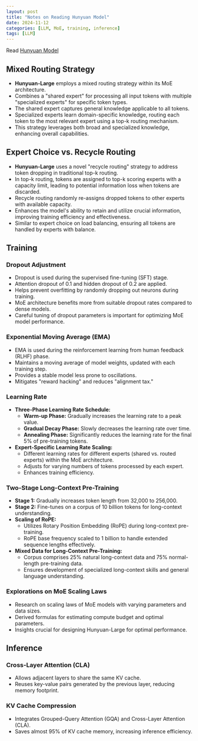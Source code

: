 ```yaml
---
layout: post
title: "Notes on Reading Hunyuan Model"
date: 2024-11-12
categories: [LLM, MoE, training, inference]
tags: [LLM]
---
```


Read [Hunyuan Model](https://arxiv.org/abs/2411.02265)

##  Mixed Routing Strategy
- **Hunyuan-Large** employs a mixed routing strategy within its MoE architecture.
- Combines a "shared expert" for processing all input tokens with multiple "specialized experts" for specific token types.
- The shared expert captures general knowledge applicable to all tokens.
- Specialized experts learn domain-specific knowledge, routing each token to the most relevant expert using a top-k routing mechanism.
- This strategy leverages both broad and specialized knowledge, enhancing overall capabilities.

## Expert Choice vs. Recycle Routing
- **Hunyuan-Large** uses a novel "recycle routing" strategy to address token dropping in traditional top-k routing.
- In top-k routing, tokens are assigned to top-k scoring experts with a capacity limit, leading to potential information loss when tokens are discarded.
- Recycle routing randomly re-assigns dropped tokens to other experts with available capacity.
- Enhances the model's ability to retain and utilize crucial information, improving training efficiency and effectiveness.
- Similar to expert choice on load balancing, ensuring all tokens are handled by experts with balance.

##  Training

### Dropout Adjustment
- Dropout is used during the supervised fine-tuning (SFT) stage.
- Attention dropout of 0.1 and hidden dropout of 0.2 are applied.
- Helps prevent overfitting by randomly dropping out neurons during training.
- MoE architecture benefits more from suitable dropout rates compared to dense models.
- Careful tuning of dropout parameters is important for optimizing MoE model performance.

### Exponential Moving Average (EMA)
- EMA is used during the reinforcement learning from human feedback (RLHF) phase.
- Maintains a moving average of model weights, updated with each training step.
- Provides a stable model less prone to oscillations.
- Mitigates "reward hacking" and reduces "alignment tax."

### Learning Rate
- **Three-Phase Learning Rate Schedule:**
  - **Warm-up Phase:** Gradually increases the learning rate to a peak value.
  - **Gradual Decay Phase:** Slowly decreases the learning rate over time.
  - **Annealing Phase:** Significantly reduces the learning rate for the final 5% of pre-training tokens.
- **Expert-Specific Learning Rate Scaling:**
  - Different learning rates for different experts (shared vs. routed experts) within the MoE architecture.
  - Adjusts for varying numbers of tokens processed by each expert.
  - Enhances training efficiency.

### Two-Stage Long-Context Pre-Training
- **Stage 1:** Gradually increases token length from 32,000 to 256,000.
- **Stage 2:** Fine-tunes on a corpus of 10 billion tokens for long-context understanding.
- **Scaling of RoPE:**
  - Utilizes Rotary Position Embedding (RoPE) during long-context pre-training.
  - RoPE base frequency scaled to 1 billion to handle extended sequence lengths effectively.
- **Mixed Data for Long-Context Pre-Training:**
  - Corpus comprises 25% natural long-context data and 75% normal-length pre-training data.
  - Ensures development of specialized long-context skills and general language understanding.

### Explorations on MoE Scaling Laws
- Research on scaling laws of MoE models with varying parameters and data sizes.
- Derived formulas for estimating compute budget and optimal parameters.
- Insights crucial for designing Hunyuan-Large for optimal performance.

## Inference

### Cross-Layer Attention (CLA)
- Allows adjacent layers to share the same KV cache.
- Reuses key-value pairs generated by the previous layer, reducing memory footprint.

### KV Cache Compression
- Integrates Grouped-Query Attention (GQA) and Cross-Layer Attention (CLA).
- Saves almost 95% of KV cache memory, increasing inference efficiency.
